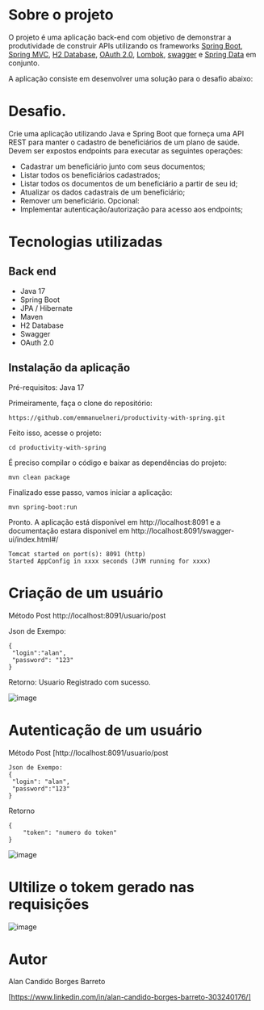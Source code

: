 # Sobre o projeto
O projeto é uma aplicação back-end com objetivo de demonstrar a produtividade de construir APIs utilizando os frameworks [Spring Boot](https://projects.spring.io/spring-boot), [Spring MVC](https://docs.spring.io/spring/docs/current/spring-framework-reference/html/mvc.html), [H2 Database](https://www.h2database.com/html/tutorial.html), [OAuth 2.0](https://docs.spring.io/spring-security/reference/servlet/oauth2/resource-server/jwt.html), [Lombok](https://projectlombok.org/), [swagger](https://swagger.io/) e [Spring Data](http://projects.spring.io/spring-data) em conjunto.

A aplicação consiste em desenvolver uma solução para o desafio abaixo: 

# Desafio.
Crie uma aplicação utilizando Java e Spring Boot que forneça uma API REST para manter o cadastro
de beneficiários de um plano de saúde.
Devem ser expostos endpoints para executar as seguintes operações:
- Cadastrar um beneficiário junto com seus documentos;
- Listar todos os beneficiários cadastrados;
- Listar todos os documentos de um beneficiário a partir de seu id;
- Atualizar os dados cadastrais de um beneficiário;
- Remover um beneficiário.
Opcional:
- Implementar autenticação/autorização para acesso aos endpoints;

# Tecnologias utilizadas
## Back end
- Java 17
- Spring Boot
- JPA / Hibernate
- Maven
- H2 Database
- Swagger
- OAuth 2.0
 
## Instalação da aplicação

Pré-requisitos: Java 17

Primeiramente, faça o clone do repositório:
```
https://github.com/emmanuelneri/productivity-with-spring.git
```
Feito isso, acesse o projeto:
```
cd productivity-with-spring
```
É preciso compilar o código e baixar as dependências do projeto:
```
mvn clean package
```
Finalizado esse passo, vamos iniciar a aplicação:
```
mvn spring-boot:run
```
Pronto. A aplicação está disponível em http://localhost:8091 e a documentação estara disponivel em http://localhost:8091/swagger-ui/index.html#/
```
Tomcat started on port(s): 8091 (http)
Started AppConfig in xxxx seconds (JVM running for xxxx)
```
# Criação de um usuário

Método Post http://localhost:8091/usuario/post

Json de Exempo:
```
{
 "login":"alan",
 "password": "123"
}
```
Retorno: Usuario Registrado com sucesso.

![image](https://github.com/alancandidoborges/desafio-ekan/assets/105753591/6cec7b26-a4b9-4ea1-924e-996b16c7b773)

# Autenticação de um usuário

Método Post [http://localhost:8091/usuario/post

```
Json de Exempo:
{
 "login": "alan",
 "password":"123"
}
```

Retorno
```
{
	"token": "numero do token"
}
``````
![image](https://github.com/alancandidoborges/desafio-ekan/assets/105753591/64dd2082-c2ed-43d3-834a-bcd7134d9447)

# Ultilize o tokem gerado nas requisições

![image](https://github.com/alancandidoborges/desafio-ekan/assets/105753591/7ed06203-001d-41da-ab3f-f0df0e33f892)

# Autor

Alan Candido Borges Barreto

[https://www.linkedin.com/in/alan-candido-borges-barreto-303240176/]


